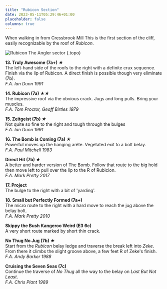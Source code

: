 ```yaml
---
title: "Rubicon Section"
date: 2023-05-11T05:29:46+01:00
placeholder: false
columns: true
---
```


When walking in from Cressbrook Mill This is the first section of the cliff, easily recognizable by the roof of *Rubicon*.

![Rubicon The Angler sector](/img/peak/water-cum-jolly/wcj-angler-right.jpg)
{.topo}

**13. Truly Awesome (7a+) *★***  
The left-hand side of the roofs to the right with a definite crux sequence. Finish via the lip of Rubicon. A direct finish is possible though very eliminate (7b).  
*F.A. Ian Dunn 1991*

**14. Rubicon (7a) *★★***  
The impressive roof via the obvious crack. Jugs and long pulls. Bring your muscles.  
*F.A. Tom Proctor, Geoff Birtles 1979*

**15. Zeitgeist (7b) *★***  
Not quite so fine to the right and tough through the bulges  
*F.A. Ian Dunn 1991*

**16. The Bomb is Coming (7a) *★***  
Powerful moves up the hanging arête. Vegetated exit to a bolt belay.  
*F.A. Paul Mitchell 1983*

**Direct Hit (7b) *★***  
A better and harder version of The Bomb. Follow that route to the big hold then move left to pull over the lip to the R of Rubicion.  
*F.A. Mark Pretty 2017*

**17. Project**  
The bulge to the right with a bit of 'yarding'.

**18. Small but Perfectly Formed (7a+)**  
The micro route to the right with a hard move to reach the jug above the belay bolt.  
*F.A. Mark Pretty 2010*

**Skippy the Bush Kangeroo Weird (E3 6c)**  
A very short route marked by short thin crack.

**No Thug No Jug (7b) *★***  
Start from the *Rubicon* belay ledge and traverse the break left into *Zeke*. From there it climbs the slight groove above, a few feet R of Zeke's finish.  
*F.A. Andy Barker 1988*

**Cruising the Seven Seas (7c)**  
Continue the traverse of *No Thug* all the way to the belay on *Last But Not Least*.  
*F.A. Chris Plant 1989*
